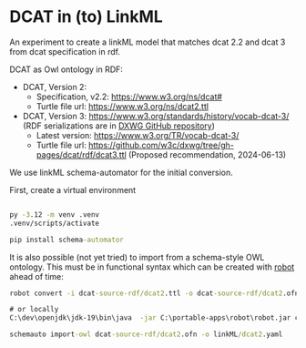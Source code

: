 # DCAT in (to) LinkML

An experiment to create a linkML model that matches dcat 2.2 and dcat 3 from dcat specification in rdf.

DCAT as Owl ontology in RDF:

- DCAT, Version 2:
  - Specification, v2.2:  https://www.w3.org/ns/dcat#
  - Turtle file url: https://www.w3.org/ns/dcat2.ttl
- DCAT, Version 3: https://www.w3.org/standards/history/vocab-dcat-3/ (RDF serializations are in [DXWG GitHub repository](https://github.com/w3c/dxwg/tree/gh-pages/dcat/rdf))
  - Latest version: https://www.w3.org/TR/vocab-dcat-3/
  - Turtle file url: https://github.com/w3c/dxwg/tree/gh-pages/dcat/rdf/dcat3.ttl (Proposed recommendation, 2024-06-13)

We use linkML schema-automator for the initial conversion.

First, create a virtual environment

```cmd

py -3.12 -m venv .venv
.venv/scripts/activate

pip install schema-automator

```

It is also possible (not yet tried) to import from a schema-style OWL ontology. This must be in functional syntax which can be created with [robot](https://robot.obolibrary.org/) ahead of time:

```cmd
robot convert -i dcat-source-rdf/dcat2.ttl -o dcat-source-rdf/dcat2.ofn

# or locally
C:\dev\openjdk\jdk-19\bin\java  -jar C:\portable-apps\robot\robot.jar convert -i dcat-source-rdf/dcat2.ttl -o dcat-source-rdf/dcat2.ofn

schemauto import-owl dcat-source-rdf/dcat2.ofn -o linkML/dcat2.yaml
```
